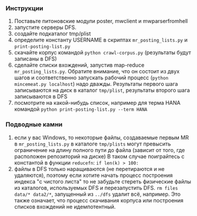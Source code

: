 ### Инструкции
1. Поставьте питоновские модули poster, mwclient и mwparserfromhell
2. запустите серверы DFS.
3. создайте подкаталог tmp/plist 
4. определите константу USERNAME в скриптах `mr_posting_lists.py` и `print-posting-list.py`
5. скачайте корпус командой `python crawl-corpus.py` (результаты будут записаны в DFS)
6. сделайте списки вхождений, запустив map-reduce `mr_posting_lists.py`. Обратите внимание, что
он состоит из двух шагов и соответственно запускать рабочий процесс (`python mincemeat.py localhost`) надо дважды. Результаты первого шага
записываются на диск в каталог `tmp/plist`, результаты второго шага записываются в DFS
7. посмотрите на какой-нибудь список, например для терма HANA командой `python print-posting-list.py --term HANA`

### Подводные камни
1. если у вас Windows, то некоторые файлы, создаваемые первым MR в `mr_posting_lists.py` в каталоге `tmp/plists` 
могут превысить ограничение на длину полного пути до файла (зависит от того, где расположен репозиторий на диске)
В таком случае поиграйтесь с константой в функции `reducefn`: `if len(k) > 100:`
2. файлы в DFS только наращиваются (не перетираются и не удаляются), поэтому если хотите начать процесс построения индекса 
"с чистого листа" то не забудьте стереть физические файлы из каталогов, используемых DFS и перезапустить DFS. `rm files data/* data2/*`, запущенный 
из `../dfs` удалит всё, например. Это также означает, что процесс скачивания корпуса или построения списков вхождений не идемпотентный.


